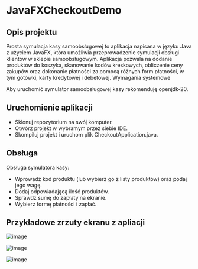 # JavaFXCheckoutDemo

## Opis projektu

Prosta symulacja kasy samoobsługowej to aplikacja napisana w języku Java z użyciem JavaFX, która umożliwia przeprowadzenie symulacji obsługi klientów w sklepie samoobsługowym. Aplikacja pozwala na dodanie produktów do koszyka, skanowanie kodów kreskowych, obliczenie ceny zakupów oraz dokonanie płatności za pomocą różnych form płatności, w tym gotówki, karty kredytowej i debetowej.
Wymagania systemowe

Aby uruchomić symulator samoobsługowej kasy rekomenduję openjdk-20.

## Uruchomienie aplikacji

- Sklonuj repozytorium na swój komputer.
- Otwórz projekt w wybramym przez siebie IDE.
- Skompiluj projekt i uruchom plik CheckoutApplication.java.

## Obsługa

Obsługa symulatora kasy:

- Wprowadź kod produktu (lub wybierz go z listy produktów) oraz podaj jego wagę.
- Dodaj odpowiadającą ilość produktów.
- Sprawdź sumę do zapłaty na ekranie.
- Wybierz formę płatności i zapłać.

## Przykładowe zrzuty ekranu z apliacji

![image](https://user-images.githubusercontent.com/83218453/229867306-1270beaf-2290-4463-b251-adfff373b243.png)

![image](https://user-images.githubusercontent.com/83218453/229867496-0b1fb2d9-73cb-4af6-b7c9-0500049ddfee.png)

![image](https://user-images.githubusercontent.com/83218453/229867732-512ecf7d-7657-4e7d-b3b5-7370bb4275f5.png)







